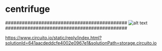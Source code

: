 # centrifuge
############################################
![alt text](https://i.imgur.com/jOlsGq5.png)
############################################

https://www.circuito.io/static/reply/index.html?solutionId=641aacdeddcfe4002e0967e1&solutionPath=storage.circuito.io
